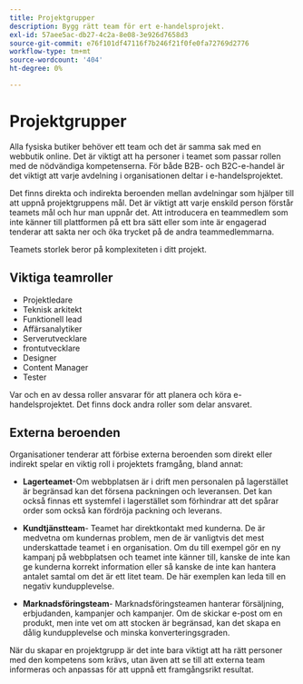 ```yaml
---
title: Projektgrupper
description: Bygg rätt team för ert e-handelsprojekt.
exl-id: 57aee5ac-db27-4c2a-8e08-3e926d7658d3
source-git-commit: e76f101df47116f7b246f21f0fe0fa72769d2776
workflow-type: tm+mt
source-wordcount: '404'
ht-degree: 0%

---
```


# Projektgrupper

Alla fysiska butiker behöver ett team och det är samma sak med en webbutik online. Det är viktigt att ha personer i teamet som passar rollen med de nödvändiga kompetenserna. För både B2B- och B2C-e-handel är det viktigt att varje avdelning i organisationen deltar i e-handelsprojektet.

Det finns direkta och indirekta beroenden mellan avdelningar som hjälper till att uppnå projektgruppens mål. Det är viktigt att varje enskild person förstår teamets mål och hur man uppnår det. Att introducera en teammedlem som inte känner till plattformen på ett bra sätt eller som inte är engagerad tenderar att sakta ner och öka trycket på de andra teammedlemmarna.

Teamets storlek beror på komplexiteten i ditt projekt.

## Viktiga teamroller

- Projektledare
- Teknisk arkitekt
- Funktionell lead
- Affärsanalytiker
- Serverutvecklare
- frontutvecklare
- Designer
- Content Manager
- Tester

Var och en av dessa roller ansvarar för att planera och köra e-handelsprojektet. Det finns dock andra roller som delar ansvaret.

## Externa beroenden

Organisationer tenderar att förbise externa beroenden som direkt eller indirekt spelar en viktig roll i projektets framgång, bland annat:

- **Lagerteamet**-Om webbplatsen är i drift men personalen på lagerstället är begränsad kan det försena packningen och leveransen. Det kan också finnas ett systemfel i lagerstället som förhindrar att det spårar order som också kan fördröja packning och leverans.

- **Kundtjänstteam**- Teamet har direktkontakt med kunderna. De är medvetna om kundernas problem, men de är vanligtvis det mest underskattade teamet i en organisation. Om du till exempel gör en ny kampanj på webbplatsen och teamet inte känner till, kanske de inte kan ge kunderna korrekt information eller så kanske de inte kan hantera antalet samtal om det är ett litet team. De här exemplen kan leda till en negativ kundupplevelse.

- **Marknadsföringsteam**- Marknadsföringsteamen hanterar försäljning, erbjudanden, kampanjer och kampanjer. Om de skickar e-post om en produkt, men inte vet om att stocken är begränsad, kan det skapa en dålig kundupplevelse och minska konverteringsgraden.

När du skapar en projektgrupp är det inte bara viktigt att ha rätt personer med den kompetens som krävs, utan även att se till att externa team informeras och anpassas för att uppnå ett framgångsrikt resultat.

